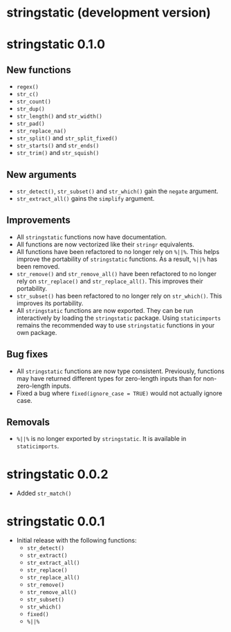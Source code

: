 # stringstatic (development version)

# stringstatic 0.1.0

## New functions
* `regex()`
* `str_c()`
* `str_count()`
* `str_dup()`
* `str_length()` and `str_width()`
* `str_pad()`
* `str_replace_na()`
* `str_split()` and `str_split_fixed()`
* `str_starts()` and `str_ends()`
* `str_trim()` and `str_squish()`

## New arguments
* `str_detect()`, `str_subset()` and `str_which()` gain the `negate` argument.
* `str_extract_all()` gains the `simplify` argument.

## Improvements
* All `stringstatic` functions now have documentation.
* All functions are now vectorized like their `stringr` equivalents.
* All functions have been refactored to no longer rely on `%||%`. This helps improve the portability of `stringstatic` functions. As a result, `%||%` has been removed.
* `str_remove()` and `str_remove_all()` have been refactored to no longer rely on `str_replace()` and `str_replace_all()`. This improves their portability.
* `str_subset()` has been refactored to no longer rely on `str_which()`. This improves its portability.
* All `stringstatic` functions are now exported. They can be run interactively by loading the `stringstatic` package. Using `staticimports` remains the recommended way to use `stringstatic` functions in your own package.

## Bug fixes
* All `stringstatic` functions are now type consistent. Previously, functions may have returned different types for zero-length inputs than for non-zero-length inputs.
* Fixed a bug where `fixed(ignore_case = TRUE)` would not actually ignore case.

## Removals
* `%||%` is no longer exported by `stringstatic`. It is available in `staticimports`.

# stringstatic 0.0.2

* Added `str_match()`

# stringstatic 0.0.1

* Initial release with the following functions:
  - `str_detect()`
  - `str_extract()`
  - `str_extract_all()`
  - `str_replace()`
  - `str_replace_all()`
  - `str_remove()`
  - `str_remove_all()`
  - `str_subset()`
  - `str_which()`
  - `fixed()`
  - `%||%`
